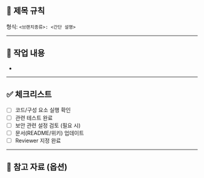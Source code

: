 <!-- PR 제목: `[타입] 요약 (#이슈번호)` 형식으로 작성해주세요 (예: `[infra] VPC 인프라 구축 (#3)`) -->

## 📌 제목 규칙
<!-- 브랜치 종류에 맞춰 제목 작성 -->
<!-- 예시:
- infra: VPC 모듈 추가
- app: 예약 서비스 컨테이너화 및 기능 추가
- db: RDS 연결 설정
- security: 보안 그룹 규칙 수정
- fix: 잘못된 Helm 차트 경로 수정
- docs: README에 아키텍처 다이어그램 추가
-->

형식: `<브랜치종류>: <간단 설명>`

---

## 📝 작업 내용
<!-- 이번 PR에서 한 작업을 요약 -->

- 

---

## ✅ 체크리스트
- [ ] 코드/구성 요소 실행 확인
- [ ] 관련 테스트 완료
- [ ] 보안 관련 설정 검토 (필요 시)
- [ ] 문서(README/위키) 업데이트
- [ ] Reviewer 지정 완료

---

## 📸 참고 자료 (옵션)
<!-- 로그, 스크린샷, 아키텍처 다이어그램 등 있으면 추가 -->
